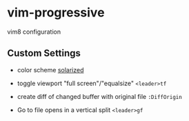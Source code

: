 # vim-progressive
vim8 configuration

## Custom Settings

- color scheme [solarized](https://github.com/altercation/vim-colors-solarized)

- toggle viewport "full screen"/"equalsize"                     `<leader>tf`

- create diff of changed buffer with original file              `:DiffOrigin`

- Go to file opens in a vertical split                          `<leader>gf`
